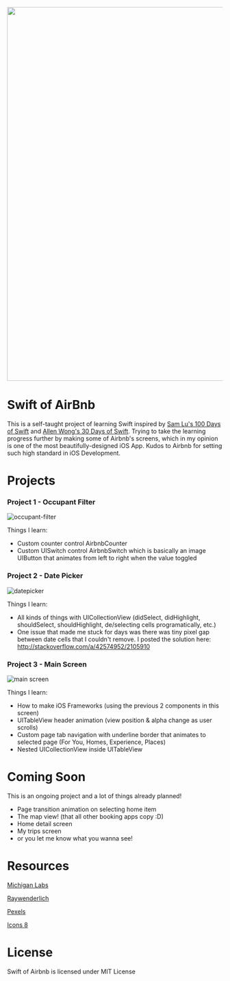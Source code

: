 
<img src="http://i.imgur.com/r93YIiC.jpg" width="873">

# Swift of AirBnb

This is a self-taught project of learning Swift inspired by [Sam Lu's 100 Days of Swift] and [Allen Wong's 30 Days of Swift]. Trying to take the learning progress further by making some of Airbnb's screens, which in my opinion is one of the most beautifully-designed iOS App. Kudos to Airbnb for setting such high standard in iOS Development.

# Projects

### Project 1 - Occupant Filter

![occupant-filter](https://media.giphy.com/media/l4FGlDyEy1qJu8Fyw/giphy.gif)

Things I learn:
  - Custom counter control AirbnbCounter
  - Custom UISwitch control AirbnbSwitch which is basically an image UIButton that animates from left to right when the value toggled

### Project 2 - Date Picker

![datepicker](https://media.giphy.com/media/3ohzdZ283FnZaCVG12/giphy.gif)

Things I learn:
  - All kinds of things with UICollectionView (didSelect, didHighlight, shouldSelect, shouldHighlight, de/selecting cells programatically, etc.)
  - One issue that made me stuck for days was there was tiny pixel gap between date cells that I couldn't remove. I posted the solution here: http://stackoverflow.com/a/42574952/2105910

### Project 3 - Main Screen

![main screen](https://media.giphy.com/media/xUPGclujPdwArPBpsI/giphy.gif)

Things I learn:
  - How to make iOS Frameworks (using the previous 2 components in this screen)
  - UITableView header animation (view position & alpha change as user scrolls)
  - Custom page tab navigation with underline border that animates to selected page (For You, Homes, Experience, Places)
  - Nested UICollectionView inside UITableView

# Coming Soon

This is an ongoing project and a lot of things already planned!

- Page transition animation on selecting home item
- The map view! (that all other booking apps copy :D)
- Home detail screen
- My trips screen
- or you let me know what you wanna see!

# Resources
[Michigan Labs]

[Raywenderlich]

[Pexels]

[Icons 8]


# License

Swift of Airbnb is licensed under MIT License

[//]: # (These are reference links used in the body of this note and get stripped out when the markdown processor does its job. There is no need to format nicely because it shouldn't be seen. Thanks SO - http://stackoverflow.com/questions/4823468/store-comments-in-markdown-syntax)

   [Allen Wong's 30 Days of Swift]: <https://github.com/joemccann/dillinger.git>
   [Sam Lu's 100 Days of Swift]: <http://samvlu.com/index.html>
   [Michigan Labs]: <https://michiganlabs.com/ios/development/2016/05/31/ios-animating-uitableview-header/>
   [Raywenderlich]: <https://www.raywenderlich.com/>
   [Pexels]: <https://www.pexels.com>
   [Icons 8]: <https://icons8.com/>
  
